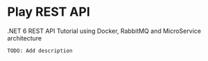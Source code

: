 # Play REST API
.NET 6 REST API Tutorial using Docker, RabbitMQ and MicroService architecture

    TODO: Add description
